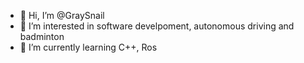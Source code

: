 - 👋 Hi, I’m @GraySnail
- 👀 I’m interested in software develpoment, autonomous driving and badminton
- 🌱 I’m currently learning C++, Ros

<!---
GraySnail/GraySnail is a ✨ special ✨ repository because its `README.md` (this file) appears on your GitHub profile.
You can click the Preview link to take a look at your changes.
--->

